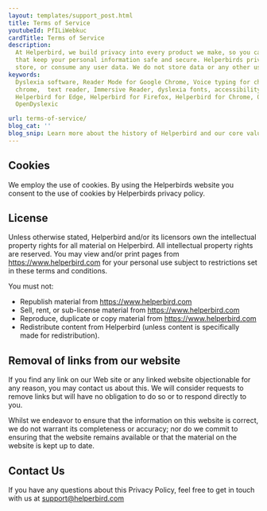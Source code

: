 ```yaml
---
layout: templates/support_post.html
title: Terms of Service
youtubeId: PfILiWebkuc
cardTitle: Terms of Service
description:
  At Helperbird, we build privacy into every product we make, so you can enjoy great experiences
  that keep your personal information safe and secure. Helperbirds privacy features don`t sell,
  store, or consume any user data. We do not store data or any other user-related content.
keywords:
  Dyslexia software, Reader Mode for Google Chrome, Voice typing for chrome, Text to speech for
  chrome,  text reader, Immersive Reader, dyslexia fonts, accessibility software, dyslexia software,
  Helperbird for Edge, Helperbird for Firefox, Helperbird for Chrome, Opendyslexic for Chrome,
  OpenDyslexic

url: terms-of-service/
blog_cat: ''
blog_snip: Learn more about the history of Helperbird and our core values.
---
```


## Cookies

We employ the use of cookies. By using the Helperbirds website you consent to the use of cookies by
Helperbirds privacy policy.

## License

Unless otherwise stated, Helperbird and/or its licensors own the intellectual property rights for
all material on Helperbird. All intellectual property rights are reserved. You may view and/or print
pages from https://www.helperbird.com for your personal use subject to restrictions set in these
terms and conditions.

You must not:

- Republish material from https://www.helperbird.com
- Sell, rent, or sub-license material from https://www.helperbird.com
- Reproduce, duplicate or copy material from https://www.helperbird.com
- Redistribute content from Helperbird (unless content is specifically made for redistribution).

## Removal of links from our website

If you find any link on our Web site or any linked website objectionable for any reason, you may
contact us about this. We will consider requests to remove links but will have no obligation to do
so or to respond directly to you.

Whilst we endeavor to ensure that the information on this website is correct, we do not warrant its
completeness or accuracy; nor do we commit to ensuring that the website remains available or that
the material on the website is kept up to date.

## Contact Us

If you have any questions about this Privacy Policy, feel free to get in touch with us at
support@helperbird.com
